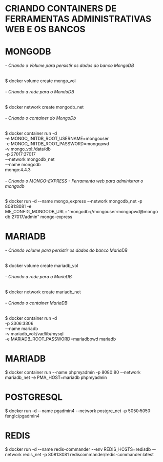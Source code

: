 # CRIANDO CONTAINERS DE FERRAMENTAS ADMINISTRATIVAS WEB E OS BANCOS

# MONGODB
###### - Criando o Volume para persistir os dados do banco MongoDB
$ docker volume create mongo_vol

###### - Criando a rede para o MondoDB
$ docker network create mongodb_net

###### - Criando o container do MongoDb
$ docker container run -d \
-e MONGO_INITDB_ROOT_USERNAME=mongouser \
-e MONGO_INITDB_ROOT_PASSWORD=mongopwd \
-v mongo_vol:/data/db \
-p 27017:27017 \
--network mongodb_net \
--name mongodb \
mongo:4.4.3

###### - Criando o MONGO-EXPRESS - Ferramenta web para administrar o mongodb
$ docker run -d --name mongo_express --network mongodb_net -p 8081:8081 -e ME_CONFIG_MONGODB_URL="mongodb://mongouser:mongopwd@mongodb:27017/admin"  mongo-express

#
# MARIADB
###### - Criando volume para persistir os dados do banco MariaDB
$ docker volume create mariadb_vol

###### - Criando a rede para o MariaDB
$ docker network create mariadb_net

###### - Criando o container MariaDB
$ docker container run -d \
-p 3306:3306 \
--name mariadb \
-v mariadb_vol:/var/lib/mysql \
-e MARIADB_ROOT_PASSWORD=mariadbpwd mariadb


#
# MARIADB
$ docker container run --name phpmyadmin -p 8080:80 --network mariadb_net -e PMA_HOST=mariadb phpmyadmin





#
# POSTGRESQL
$ docker run -d --name pgadmin4 --network postgre_net -p 5050:5050 fenglc/pgadmin4

#
# REDIS
$ docker run -d --name redis-commander --env REDIS_HOSTS=redisdb --network redis_net -p 8081:8081 rediscommander/redis-commander:latest
